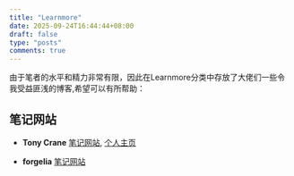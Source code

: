 ```yaml
---
title: "Learnmore"
date: 2025-09-24T16:44:44+08:00
draft: false
type: "posts"
comments: true
---
```


由于笔者的水平和精力非常有限，因此在Learnmore分类中存放了大佬们一些令我受益匪浅的博客,希望可以有所帮助：

## 笔记网站
- **Tony Crane**
[笔记网站](https://note.tonycrane.cc/),
[个人主页](https://tonycrane.cc/)

- **forgelia**
[笔记网站](https://forliage.github.io/)